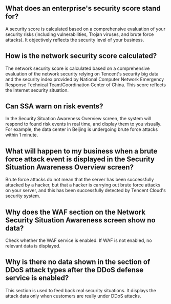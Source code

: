 ## What does an enterprise's security score stand for?
A security score is calculated based on a comprehensive evaluation of your security risks (including vulnerabilities, Trojan viruses, and brute force attacks). It objectively reflects the security level of your business.

## How is the network security score calculated?
The network security score is calculated based on a comprehensive evaluation of the network security relying on Tencent's security big data and the security index provided by National Computer Network Emergency Response Technical Team/Coordination Center of China. This score reflects the Internet security situation.

## Can SSA warn on risk events?
In the Security Situation Awareness Overview screen, the system will respond to found risk events in real time, and display them to you visually. For example, the data center in Beijing is undergoing brute force attacks within 1 minute.

## What will happen to my business when a brute force attack event is displayed in the Security Situation Awareness Overview screen?
Brute force attacks do not mean that the server has been successfully attacked by a hacker, but that a hacker is carrying out brute force attacks on your server, and this has been successfully detected by Tencent Cloud's security system.

## Why does the WAF section on the Network Security Situation Awareness screen show no data?
Check whether the WAF service is enabled. If WAF is not enabled, no relevant data is displayed.

## Why is there no data shown in the section of DDoS attack types after the DDoS defense service is enabled?
This section is used to feed back real security situations. It displays the attack data only when customers are really under DDoS attacks.
